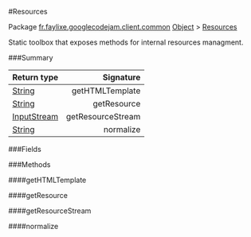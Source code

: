 #Resources

Package [fr.faylixe.googlecodejam.client.common](nullfr/faylixe/googlecodejam/client/common)
[Object]() > [Resources]()

<p>Static toolbox that exposes methods for internal resources managment.</p>

###Summary


Return type | Signature
--- | ---:
[String]() | getHTMLTemplate
[String]() | getResource
[InputStream]() | getResourceStream
[String]() | normalize

###Fields


###Methods

####getHTMLTemplate


####getResource


####getResourceStream


####normalize


